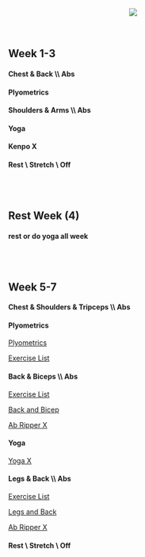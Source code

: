 <!--- html dawg (soon to be python?)
--->
<div style="text-align:center"><img src="https://logonoid.com/images/p90x-logo.png" /></div>

<br>
</br>

<h2> Week 1-3 </h2>

<h4>Chest & Back \\ Abs </h4>
<h4> Plyometrics </h4>
<h4> Shoulders & Arms \\ Abs </h4>
<h4> Yoga </h4>
<h4> Kenpo X </h4>
<h4> Rest \ Stretch \ Off </h4>
<br>
</br>


<h2> Rest Week (4)</h2>

<h4> rest or do yoga all week </h4>

<br>
</br>

<h2> Week 5-7 </h2>

<h4> Chest & Shoulders & Tripceps \\ Abs </h4>
<h4> Plyometrics </h4>
<a href="https://archive.org/details/p90x_20200810/P90X.DISC.02.Plyometrics.avi" title="Video">Plyometrics</a>
<p>
 </p>
<a href="https://github.com/kcall174/p90x/blob/main/Plyometrics.md" title="Excerise List">Exercise List</a>

<p>
<p>
 </p>
 
<h4> Back & Biceps \\ Abs </h4>
<a href="https://github.com/kcall174/p90x/blob/main/Back%20and%20Biceps.md" title="Excerise List">Exercise List</a>
<p>
 </p>
 
<a href="https://archive.org/details/p90x_20200810/P90X.DISC.10.Back.Biceps.avi" title="Video">Back and Bicep</a>

<p>
  </p>
<a href="https://archive.org/details/p90x_20200810/P90X.DISC.12.Ab.Ripper.avi" title="Video">Ab Ripper X</a>

<h4> Yoga </h4>
<a href="https://archive.org/details/p90x_20200810/P90X.DISC.04.Yoga.X.avi" title="Video">Yoga X</a>


<h4> Legs & Back \\ Abs </h4>
<a href="https://github.com/kcall174/p90x/blob/main/Legs%20and%20Back.md" title="Excerise List">Exercise List</a>

<p>
 </p>
 
<a href="https://archive.org/details/p90x_20200810/P90X.DISC.05.Legs.And.Back.avi" title="Video">Legs and Back</a>

<p>
 </p>
 
<a href="https://archive.org/details/p90x_20200810/P90X.DISC.12.Ab.Ripper.avi" title="Video">Ab Ripper X</a>

<p>
 </p>

<h4> Rest \ Stretch \ Off  </h4>
